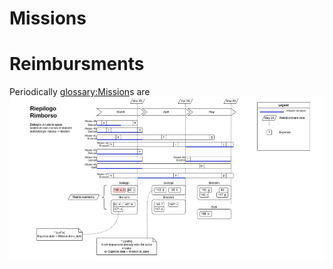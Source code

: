 # Missions

# Reimbursments
Periodically
<glossary:Mission>s are
![Missions.drawio.png](./Missions.drawio.png)
